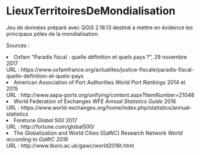 # LieuxTerritoiresDeMondialisation

Jeu de données préparé avec QGIS 2.18.13 destiné à mettre en évidence les principaux pôles de la mondialisation.

Sources :
<li>Oxfam "Paradis fiscal : quelle définition et quels pays ?", 29 novembre 2017<br>
URL : https://www.oxfamfrance.org/actualites/justice-fiscale/paradis-fiscal-quelle-definition-et-quels-pays<br>
<li>American Association of Port Authorities <i>World Port Rankings</i> 2014 et 2015<br>
URL : http://www.aapa-ports.org/unifying/content.aspx?ItemNumber=21048<br>
<li>World Federation of Exchanges <i>WFE Annual Statistics Guide</i> 2016<br>
URL : https://www.world-exchanges.org/home/index.php/statistics/annual-statistics<br>
<li>Foretune <i>Global 500</i> 2017<br>
URL : http://fortune.com/global500/<br>
<li>The Globalization and World Cities (GaWC) Research Network <i>World according to GaWC 2016</i><br>
URL : http://www.lboro.ac.uk/gawc/world2016t.html
